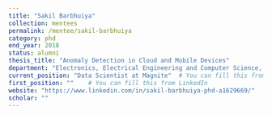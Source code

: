 ```yaml
---
title: "Sakil Barbhuiya"
collection: mentees
permalink: /mentee/sakil-barbhuiya
category: phd
end_year: 2018
status: alumni
thesis_title: "Anomaly Detection in Cloud and Mobile Devices"
department: "Electronics, Electrical Engineering and Computer Science, Queens University Belfst"
current_position: "Data Scientist at Magnite"  # You can fill this from LinkedIn
first_position: ""    # You can fill this from LinkedIn
website: "https://www.linkedin.com/in/sakil-barbhuiya-phd-a1629669/"
scholar: ""
---
```

